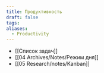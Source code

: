 ```yaml
---
title: Продуктивность
draft: false
tags: 
aliases:
  - Productivity
---
```

- [[Список задач]]
- [[04 Archives/Notes/Режим дня]]
- [[05 Research/notes/Kanban]]